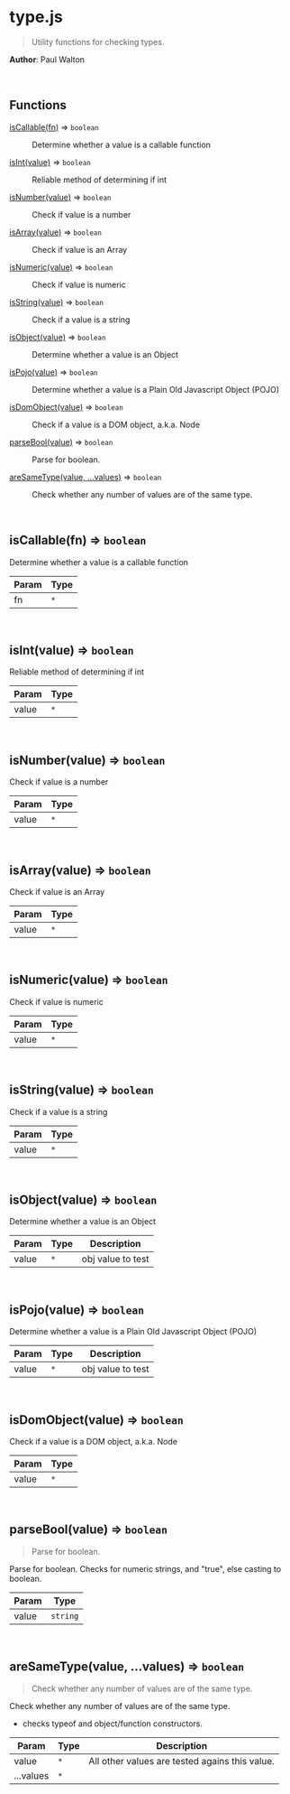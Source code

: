

<br><a name="type.js"></a>

# type.js
> Utility functions for checking types.

**Author**: Paul Walton  

<br>

## Functions

<dl>
<dt><a href="docs/isCallable.md">isCallable(fn)</a> ⇒ <code>boolean</code></dt>
<dd><p>Determine whether a value is a callable function</p>
</dd>
<dt><a href="docs/isInt.md">isInt(value)</a> ⇒ <code>boolean</code></dt>
<dd><p>Reliable method of determining if int</p>
</dd>
<dt><a href="docs/isNumber.md">isNumber(value)</a> ⇒ <code>boolean</code></dt>
<dd><p>Check if value is a number</p>
</dd>
<dt><a href="docs/isArray.md">isArray(value)</a> ⇒ <code>boolean</code></dt>
<dd><p>Check if value is an Array</p>
</dd>
<dt><a href="docs/isNumeric.md">isNumeric(value)</a> ⇒ <code>boolean</code></dt>
<dd><p>Check if value is numeric</p>
</dd>
<dt><a href="docs/isString.md">isString(value)</a> ⇒ <code>boolean</code></dt>
<dd><p>Check if a value is a string</p>
</dd>
<dt><a href="docs/isObject.md">isObject(value)</a> ⇒ <code>boolean</code></dt>
<dd><p>Determine whether a value is an Object</p>
</dd>
<dt><a href="docs/isPojo.md">isPojo(value)</a> ⇒ <code>boolean</code></dt>
<dd><p>Determine whether a value is a Plain Old Javascript Object (POJO)</p>
</dd>
<dt><a href="docs/isDomObject.md">isDomObject(value)</a> ⇒ <code>boolean</code></dt>
<dd><p>Check if a value is a DOM object, a.k.a. Node</p>
</dd>
<dt><a href="docs/parseBool.md">parseBool(value)</a> ⇒ <code>boolean</code></dt>
<dd><p>Parse for boolean.</p>
</dd>
<dt><a href="docs/areSameType.md">areSameType(value, ...values)</a> ⇒ <code>boolean</code></dt>
<dd><p>Check whether any number of values are of the same type.</p>
</dd>
</dl>


<br><a name="isCallable"></a>

## isCallable(fn) ⇒ <code>boolean</code>
Determine whether a value is a callable function


| Param | Type |
| --- | --- |
| fn | <code>\*</code> | 


<br><a name="isInt"></a>

## isInt(value) ⇒ <code>boolean</code>
Reliable method of determining if int


| Param | Type |
| --- | --- |
| value | <code>\*</code> | 


<br><a name="isNumber"></a>

## isNumber(value) ⇒ <code>boolean</code>
Check if value is a number


| Param | Type |
| --- | --- |
| value | <code>\*</code> | 


<br><a name="isArray"></a>

## isArray(value) ⇒ <code>boolean</code>
Check if value is an Array


| Param | Type |
| --- | --- |
| value | <code>\*</code> | 


<br><a name="isNumeric"></a>

## isNumeric(value) ⇒ <code>boolean</code>
Check if value is numeric


| Param | Type |
| --- | --- |
| value | <code>\*</code> | 


<br><a name="isString"></a>

## isString(value) ⇒ <code>boolean</code>
Check if a value is a string


| Param | Type |
| --- | --- |
| value | <code>\*</code> | 


<br><a name="isObject"></a>

## isObject(value) ⇒ <code>boolean</code>
Determine whether a value is an Object


| Param | Type | Description |
| --- | --- | --- |
| value | <code>\*</code> | obj value to test |


<br><a name="isPojo"></a>

## isPojo(value) ⇒ <code>boolean</code>
Determine whether a value is a Plain Old Javascript Object (POJO)


| Param | Type | Description |
| --- | --- | --- |
| value | <code>\*</code> | obj value to test |


<br><a name="isDomObject"></a>

## isDomObject(value) ⇒ <code>boolean</code>
Check if a value is a DOM object, a.k.a. Node


| Param | Type |
| --- | --- |
| value | <code>\*</code> | 


<br><a name="parseBool"></a>

## parseBool(value) ⇒ <code>boolean</code>
> Parse for boolean.

Parse for boolean.
Checks for numeric strings, and "true", else casting to boolean.


| Param | Type |
| --- | --- |
| value | <code>string</code> | 


<br><a name="areSameType"></a>

## areSameType(value, ...values) ⇒ <code>boolean</code>
> Check whether any number of values are of the same type.

Check whether any number of values are of the same type.
* checks typeof and object/function constructors.


| Param | Type | Description |
| --- | --- | --- |
| value | <code>\*</code> | All other values are tested agains this value. |
| ...values | <code>\*</code> |  |

